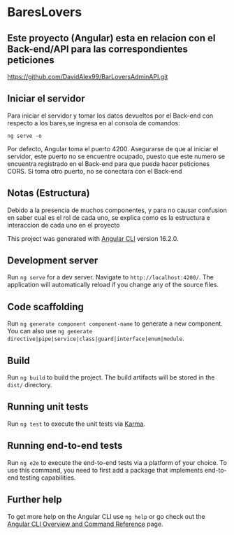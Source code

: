 # BaresLovers

## Este proyecto (Angular) esta en relacion con el Back-end/API para las correspondientes peticiones
https://github.com/DavidAlex99/BarLoversAdminAPI.git

## Iniciar el servidor
Para iniciar el servidor y tomar los datos devueltos por el Back-end con respecto a los bares,se ingresa en al consola de comandos:
```
ng serve -o
```

Por defecto, Angular toma el puerto 4200.
Asegurarse de que al iniciar  el servidor, este puerto no se encuentre ocupado, puesto que este numero se encuentra registrado en el Back-end para que pueda hacer peticiones CORS.
Si toma otro puerto, no se conectara con el Back-end

## Notas (Estructura)
Debido a la presencia de muchos componentes, y para no causar confusion en saber cual es el rol de cada uno, se explica como es la estructura e interaccion de cada uno en el proyecto 


This project was generated with [Angular CLI](https://github.com/angular/angular-cli) version 16.2.0.

## Development server

Run `ng serve` for a dev server. Navigate to `http://localhost:4200/`. The application will automatically reload if you change any of the source files.

## Code scaffolding

Run `ng generate component component-name` to generate a new component. You can also use `ng generate directive|pipe|service|class|guard|interface|enum|module`.

## Build

Run `ng build` to build the project. The build artifacts will be stored in the `dist/` directory.

## Running unit tests

Run `ng test` to execute the unit tests via [Karma](https://karma-runner.github.io).

## Running end-to-end tests

Run `ng e2e` to execute the end-to-end tests via a platform of your choice. To use this command, you need to first add a package that implements end-to-end testing capabilities.

## Further help

To get more help on the Angular CLI use `ng help` or go check out the [Angular CLI Overview and Command Reference](https://angular.io/cli) page.
